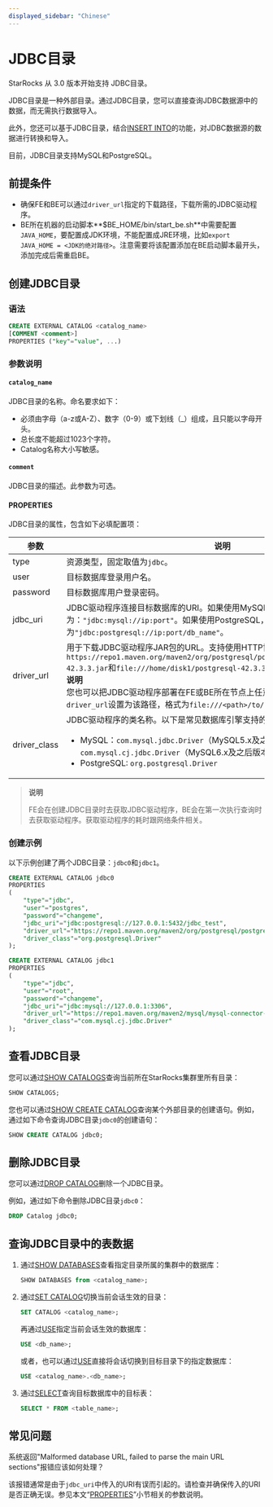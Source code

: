 ```yaml
---
displayed_sidebar: "Chinese"
---
```


# JDBC目录

StarRocks 从 3.0 版本开始支持 JDBC目录。

JDBC目录是一种外部目录。通过JDBC目录，您可以直接查询JDBC数据源中的数据，而无需执行数据导入。

此外，您还可以基于JDBC目录，结合[INSERT INTO](../../sql-reference/sql-statements/data-manipulation/INSERT.md)的功能，对JDBC数据源的数据进行转换和导入。

目前，JDBC目录支持MySQL和PostgreSQL。

## 前提条件

- 确保FE和BE可以通过`driver_url`指定的下载路径，下载所需的JDBC驱动程序。
- BE所在机器的启动脚本**$BE_HOME/bin/start_be.sh**中需要配置`JAVA_HOME`，要配置成JDK环境，不能配置成JRE环境，比如`export JAVA_HOME = <JDK的绝对路径>`。注意需要将该配置添加在BE启动脚本最开头，添加完成后需重启BE。

## 创建JDBC目录

### 语法

```SQL
CREATE EXTERNAL CATALOG <catalog_name>
[COMMENT <comment>]
PROPERTIES ("key"="value", ...)
```

### 参数说明

#### `catalog_name`

JDBC目录的名称。命名要求如下：

- 必须由字母（a-z或A-Z）、数字（0-9）或下划线（_）组成，且只能以字母开头。
- 总长度不能超过1023个字符。
- Catalog名称大小写敏感。

#### `comment`

JDBC目录的描述。此参数为可选。

#### PROPERTIES

JDBC目录的属性，包含如下必填配置项：

| **参数**     | **说明**                                                     |
| ------------ | ------------------------------------------------------------ |
| type         | 资源类型，固定取值为`jdbc`。                                |
| user         | 目标数据库登录用户名。                                       |
| password     | 目标数据库用户登录密码。                                     |
| jdbc_uri     | JDBC驱动程序连接目标数据库的URI。如果使用MySQL，格式为：`"jdbc:mysql://ip:port"`。如果使用PostgreSQL，格式为`"jdbc:postgresql://ip:port/db_name"`。 |
| driver_url   | 用于下载JDBC驱动程序JAR包的URL。支持使用HTTP协议或者file协议，例如`https://repo1.maven.org/maven2/org/postgresql/postgresql/42.3.3/postgresql-42.3.3.jar`和`file:///home/disk1/postgresql-42.3.3.jar`。<br />**说明**<br />您也可以把JDBC驱动程序部署在FE或BE所在节点上任意相同路径下，然后把`driver_url`设置为该路径，格式为`file:///<path>/to/the/driver`。 |
| driver_class | JDBC驱动程序的类名称。以下是常见数据库引擎支持的JDBC驱动程序类名称：<ul><li>MySQL：`com.mysql.jdbc.Driver`（MySQL5.x及之前版本）、`com.mysql.cj.jdbc.Driver`（MySQL6.x及之后版本）</li><li>PostgreSQL: `org.postgresql.Driver`</li></ul> |

> **说明**
>
> FE会在创建JDBC目录时去获取JDBC驱动程序，BE会在第一次执行查询时去获取驱动程序。获取驱动程序的耗时跟网络条件相关。

### 创建示例

以下示例创建了两个JDBC目录：`jdbc0`和`jdbc1`。

```SQL
CREATE EXTERNAL CATALOG jdbc0
PROPERTIES
(
    "type"="jdbc",
    "user"="postgres",
    "password"="changeme",
    "jdbc_uri"="jdbc:postgresql://127.0.0.1:5432/jdbc_test",
    "driver_url"="https://repo1.maven.org/maven2/org/postgresql/postgresql/42.3.3/postgresql-42.3.3.jar",
    "driver_class"="org.postgresql.Driver"
);

CREATE EXTERNAL CATALOG jdbc1
PROPERTIES
(
    "type"="jdbc",
    "user"="root",
    "password"="changeme",
    "jdbc_uri"="jdbc:mysql://127.0.0.1:3306",
    "driver_url"="https://repo1.maven.org/maven2/mysql/mysql-connector-java/8.0.28/mysql-connector-java-8.0.28.jar",
    "driver_class"="com.mysql.cj.jdbc.Driver"
);
```

## 查看JDBC目录

您可以通过[SHOW CATALOGS](../../sql-reference/sql-statements/data-manipulation/SHOW_CATALOGS.md)查询当前所在StarRocks集群里所有目录：

```SQL
SHOW CATALOGS;
```

您也可以通过[SHOW CREATE CATALOG](../../sql-reference/sql-statements/data-manipulation/SHOW_CREATE_CATALOG.md)查询某个外部目录的创建语句。例如，通过如下命令查询JDBC目录`jdbc0`的创建语句：

```SQL
SHOW CREATE CATALOG jdbc0;
```

## 删除JDBC目录

您可以通过[DROP CATALOG](../../sql-reference/sql-statements/data-definition/DROP_CATALOG.md)删除一个JDBC目录。

例如，通过如下命令删除JDBC目录`jdbc0`：

```SQL
DROP Catalog jdbc0;
```

## 查询JDBC目录中的表数据

1. 通过[SHOW DATABASES](../../sql-reference/sql-statements/data-manipulation/SHOW_CATALOGS.md)查看指定目录所属的集群中的数据库：

   ```SQL
   SHOW DATABASES from <catalog_name>;
   ```

2. 通过[SET CATALOG](../../sql-reference/sql-statements/data-definition/SET_CATALOG.md)切换当前会话生效的目录：

    ```SQL
    SET CATALOG <catalog_name>;
    ```

    再通过[USE](../../sql-reference/sql-statements/data-definition/USE.md)指定当前会话生效的数据库：

    ```SQL
    USE <db_name>;
    ```

    或者，也可以通过[USE](../../sql-reference/sql-statements/data-definition/USE.md)直接将会话切换到目标目录下的指定数据库：

    ```SQL
    USE <catalog_name>.<db_name>;
    ```

3. 通过[SELECT](../../sql-reference/sql-statements/data-manipulation/SELECT.md)查询目标数据库中的目标表：

   ```SQL
   SELECT * FROM <table_name>;
   ```

## 常见问题

系统返回"Malformed database URL, failed to parse the main URL sections"报错应该如何处理？

该报错通常是由于`jdbc_uri`中传入的URI有误而引起的。请检查并确保传入的URI是否正确无误。参见本文“[PROPERTIES](#properties)”小节相关的参数说明。